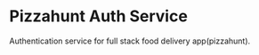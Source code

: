 <!-- docker run --rm -it -v $(pwd):/user/src/app -v /usr/src/app/node_modules --env-file $(pwd)/.env -p 5000:5000 -e NODE_ENV=development auth-service:dev -->

<!--  docker run  --name pizzahunt-auth-service-db -e POSTGRES_USER=root -e POSTGRES_PASSWORD=postgres -v pizzahunt-auth-service-data:/var/lib/postgresql/data -p 5432:5432 -d postgres  -->

<!--docker exec -it <container_name> psql -U root -> in docker container-->

<!-- npm run migration:generate -- src/migration/migration -d src/config/data-source.ts -->
<!-- npm run migration:run -- -d src/config/data-source.ts -->
<!-- npm run migration:create src/migration/migrate_name -->

# Pizzahunt Auth Service

Authentication service for full stack food delivery app(pizzahunt).
